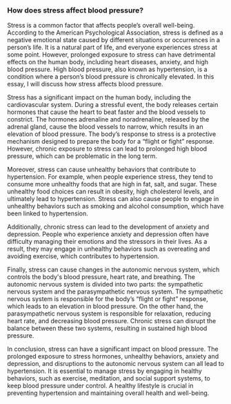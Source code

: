 ### How does stress affect blood pressure?

Stress is a common factor that affects people’s overall well-being. According to the American Psychological Association, stress is defined as a negative emotional state caused by different situations or occurrences in a person’s life. It is a natural part of life, and everyone experiences stress at some point. However, prolonged exposure to stress can have detrimental effects on the human body, including heart diseases, anxiety, and high blood pressure. High blood pressure, also known as hypertension, is a condition where a person’s blood pressure is chronically elevated. In this essay, I will discuss how stress affects blood pressure.

Stress has a significant impact on the human body, including the cardiovascular system. During a stressful event, the body releases certain hormones that cause the heart to beat faster and the blood vessels to constrict. The hormones adrenaline and noradrenaline, released by the adrenal gland, cause the blood vessels to narrow, which results in an elevation of blood pressure. The body’s response to stress is a protective mechanism designed to prepare the body for a “flight or fight” response. However, chronic exposure to stress can lead to prolonged high blood pressure, which can be problematic in the long term.

Moreover, stress can cause unhealthy behaviors that contribute to hypertension. For example, when people experience stress, they tend to consume more unhealthy foods that are high in fat, salt, and sugar. These unhealthy food choices can result in obesity, high cholesterol levels, and ultimately lead to hypertension. Stress can also cause people to engage in unhealthy behaviors such as smoking and alcohol consumption, which have been linked to hypertension.

Additionally, chronic stress can lead to the development of anxiety and depression. People who experience anxiety and depression often have difficulty managing their emotions and the stressors in their lives. As a result, they may engage in unhealthy behaviors such as overeating and avoiding exercise, which contributes to hypertension.

Finally, stress can cause changes in the autonomic nervous system, which controls the body's blood pressure, heart rate, and breathing. The autonomic nervous system is divided into two parts: the sympathetic nervous system and the parasympathetic nervous system. The sympathetic nervous system is responsible for the body’s “flight or fight” response, which leads to an elevation in blood pressure. On the other hand, the parasympathetic nervous system is responsible for relaxation, reducing heart rate, and decreasing blood pressure. Chronic stress can disrupt the balance between these two systems, resulting in sustained high blood pressure.

In conclusion, stress can have a significant impact on blood pressure. The prolonged exposure to stress hormones, unhealthy behaviors, anxiety and depression, and disruptions to the autonomic nervous system can all lead to hypertension. It is essential to manage stress by engaging in healthy behaviors, such as exercise, meditation, and social support systems, to keep blood pressure under control. A healthy lifestyle is crucial in preventing hypertension and maintaining overall health and well-being.
